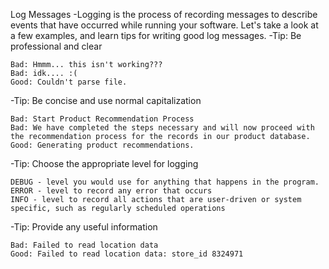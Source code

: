 Log Messages
-Logging is the process of recording messages to describe events that have occurred while running your software. Let's take a look at a few examples, and learn tips for writing good log messages.
-Tip: Be professional and clear
```
Bad: Hmmm... this isn't working???
Bad: idk.... :(
Good: Couldn't parse file.
```
-Tip: Be concise and use normal capitalization
```
Bad: Start Product Recommendation Process
Bad: We have completed the steps necessary and will now proceed with the recommendation process for the records in our product database.
Good: Generating product recommendations.
```
-Tip: Choose the appropriate level for logging
```
DEBUG - level you would use for anything that happens in the program.
ERROR - level to record any error that occurs
INFO - level to record all actions that are user-driven or system specific, such as regularly scheduled operations
```
-Tip: Provide any useful information
```
Bad: Failed to read location data
Good: Failed to read location data: store_id 8324971
```